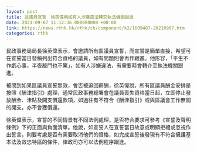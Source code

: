 ```yaml
---
layout: post
title: 區議員宣誓　徐英偉稱如有人涉嫌違法轉交執法機關跟進
date: 2021-09-07 11:12:36.000000000 +08:00
link: https://news.rthk.hk/rthk/ch/component/k2/1609407-20210907.htm
categories: rthk
---
```


民政事務局局長徐英偉表示，會邀請所有區議員宣誓，而宣誓是簡單直接，希望可在宣誓當日發稿列出符合資格的議員，如有問題則會再作跟進。他形容，「平生不作虧心事，半夜敲門也不驚」，如有人涉嫌違法，有需要時會轉介至執法機關跟進。

被問到如果區議員宣誓無效，會否被追回薪酬，徐英偉說，所有區議員酬金安排是按照《酬津指引》處理，通常民政事務總署會在議員喪失資格當日起，立即停止發放酬金、津貼及開支償還款項，如過往有不符合《酬津指引》或與區議會工作無關的開支，亦不會獲償還。

徐英偉表示，宣誓的不同情景有不同法例處理，是否符合要求可參考《宣誓及聲明條例》下的正面與負面清單。他說，如宣誓人在宣誓當日故意或明顯拒絕或忽視作出誓言，則要考慮是否有需要取消他們的資格，如完成宣誓後發現有不符合擁護基本法及效忠特區的條件，律政司亦可以法例程序跟進。
